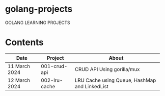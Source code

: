 # golang-projects
GOLANG LEARNING PROJECTS

# Contents
| Date | Project | About |
| --- | --- | --- |
| 11 March 2024 | 001-crud-api | CRUD API Using gorilla/mux | 
| 12 March 2024 | 002-lru-cache | LRU Cache using Queue, HashMap and LinkedList |
